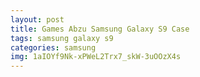 ```yaml
---
layout: post
title: Games Abzu Samsung Galaxy S9 Case
tags: samsung galaxy s9
categories: samsung
img: 1aIOYf9Nk-xPWeL2Trx7_skW-3uOOzX4s
---
```

